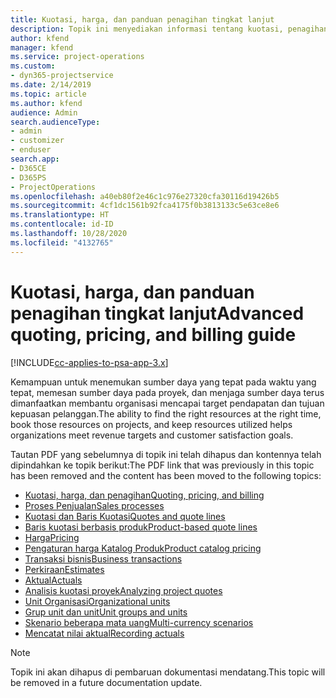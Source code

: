 ```yaml
---
title: Kuotasi, harga, dan panduan penagihan tingkat lanjut
description: Topik ini menyediakan informasi tentang kuotasi, penagihan, dan harga dalam Project Service Automation.
author: kfend
manager: kfend
ms.service: project-operations
ms.custom:
- dyn365-projectservice
ms.date: 2/14/2019
ms.topic: article
ms.author: kfend
audience: Admin
search.audienceType:
- admin
- customizer
- enduser
search.app:
- D365CE
- D365PS
- ProjectOperations
ms.openlocfilehash: a40eb80f2e46c1c976e27320cfa30116d19426b5
ms.sourcegitcommit: 4cf1dc1561b92fca4175f0b3813133c5e63ce8e6
ms.translationtype: HT
ms.contentlocale: id-ID
ms.lasthandoff: 10/28/2020
ms.locfileid: "4132765"
---
```

# <a name="advanced-quoting-pricing-and-billing-guide"></a><span data-ttu-id="e44cb-103">Kuotasi, harga, dan panduan penagihan tingkat lanjut</span><span class="sxs-lookup"><span data-stu-id="e44cb-103">Advanced quoting, pricing, and billing guide</span></span>

[!INCLUDE[cc-applies-to-psa-app-3.x](../../includes/cc-applies-to-psa-app-3x.md)]

<span data-ttu-id="e44cb-104">Kemampuan untuk menemukan sumber daya yang tepat pada waktu yang tepat, memesan sumber daya pada proyek, dan menjaga sumber daya terus dimanfaatkan membantu organisasi mencapai target pendapatan dan tujuan kepuasan pelanggan.</span><span class="sxs-lookup"><span data-stu-id="e44cb-104">The ability to find the right resources at the right time, book those resources on projects, and keep resources utilized helps organizations meet revenue targets and customer satisfaction goals.</span></span> 

<span data-ttu-id="e44cb-105">Tautan PDF yang sebelumnya di topik ini telah dihapus dan kontennya telah dipindahkan ke topik berikut:</span><span class="sxs-lookup"><span data-stu-id="e44cb-105">The PDF link that was previously in this topic has been removed and the content has been moved to the following topics:</span></span>

- [<span data-ttu-id="e44cb-106">Kuotasi, harga, dan penagihan</span><span class="sxs-lookup"><span data-stu-id="e44cb-106">Quoting, pricing, and billing</span></span>](../quote-bill-price.md)
- [<span data-ttu-id="e44cb-107">Proses Penjualan</span><span class="sxs-lookup"><span data-stu-id="e44cb-107">Sales processes</span></span>](../basic-sales-process.md)
- [<span data-ttu-id="e44cb-108">Kuotasi dan Baris Kuotasi</span><span class="sxs-lookup"><span data-stu-id="e44cb-108">Quotes and quote lines</span></span>](../basic-quote-lines.md)
- [<span data-ttu-id="e44cb-109">Baris kuotasi berbasis produk</span><span class="sxs-lookup"><span data-stu-id="e44cb-109">Product-based quote lines</span></span>](../product-based-quote-lines.md)
- [<span data-ttu-id="e44cb-110">Harga</span><span class="sxs-lookup"><span data-stu-id="e44cb-110">Pricing</span></span>](../basic-pricing.md)
- [<span data-ttu-id="e44cb-111">Pengaturan harga Katalog Produk</span><span class="sxs-lookup"><span data-stu-id="e44cb-111">Product catalog pricing</span></span>](../product-catalog-pricing.md)
- [<span data-ttu-id="e44cb-112">Transaksi bisnis</span><span class="sxs-lookup"><span data-stu-id="e44cb-112">Business transactions</span></span>](../basic-business-transactions.md)
- [<span data-ttu-id="e44cb-113">Perkiraan</span><span class="sxs-lookup"><span data-stu-id="e44cb-113">Estimates</span></span>](../estimates.md)
- [<span data-ttu-id="e44cb-114">Aktual</span><span class="sxs-lookup"><span data-stu-id="e44cb-114">Actuals</span></span>](../actuals.md)
- [<span data-ttu-id="e44cb-115">Analisis kuotasi proyek</span><span class="sxs-lookup"><span data-stu-id="e44cb-115">Analyzing project quotes</span></span>](../basic-analyzing-quotes.md)
- [<span data-ttu-id="e44cb-116">Unit Organisasi</span><span class="sxs-lookup"><span data-stu-id="e44cb-116">Organizational units</span></span>](../advanced-organizational.md)
- [<span data-ttu-id="e44cb-117">Grup unit dan unit</span><span class="sxs-lookup"><span data-stu-id="e44cb-117">Unit groups and units</span></span>](../advanced-units.md)
- [<span data-ttu-id="e44cb-118">Skenario beberapa mata uang</span><span class="sxs-lookup"><span data-stu-id="e44cb-118">Multi-currency scenarios</span></span>](../advanced-currency.md)
- [<span data-ttu-id="e44cb-119">Mencatat nilai aktual</span><span class="sxs-lookup"><span data-stu-id="e44cb-119">Recording actuals</span></span>](../advanced-actuals.md)

> [!NOTE]
> <span data-ttu-id="e44cb-120">Topik ini akan dihapus di pembaruan dokumentasi mendatang.</span><span class="sxs-lookup"><span data-stu-id="e44cb-120">This topic will be removed in a future documentation update.</span></span> 
